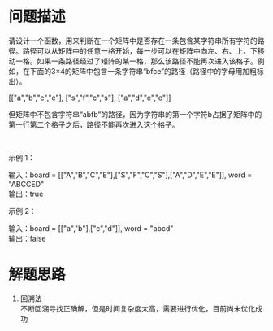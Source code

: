 # 问题描述
请设计一个函数，用来判断在一个矩阵中是否存在一条包含某字符串所有字符的路径。路径可以从矩阵中的任意一格开始，每一步可以在矩阵中向左、右、上、下移动一格。如果一条路径经过了矩阵的某一格，那么该路径不能再次进入该格子。例如，在下面的3×4的矩阵中包含一条字符串“bfce”的路径（路径中的字母用加粗标出）。

[["a","b","c","e"],
["s","f","c","s"],
["a","d","e","e"]]

但矩阵中不包含字符串“abfb”的路径，因为字符串的第一个字符b占据了矩阵中的第一行第二个格子之后，路径不能再次进入这个格子。

 

示例 1：  

输入：board = [["A","B","C","E"],["S","F","C","S"],["A","D","E","E"]], word = "ABCCED"  
输出：true  

示例 2：

输入：board = [["a","b"],["c","d"]], word = "abcd"  
输出：false  

# 解题思路
1. 回溯法     
    不断回溯寻找正确解，但是时间复杂度太高，需要进行优化，目前尚未优化成功


